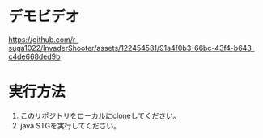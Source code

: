 # デモビデオ
https://github.com/r-suga1022/InvaderShooter/assets/122454581/91a4f0b3-66bc-43f4-b643-c4de668ded9b



# 実行方法
1. このリポジトリをローカルにcloneしてください。
2. java STGを実行してください。
